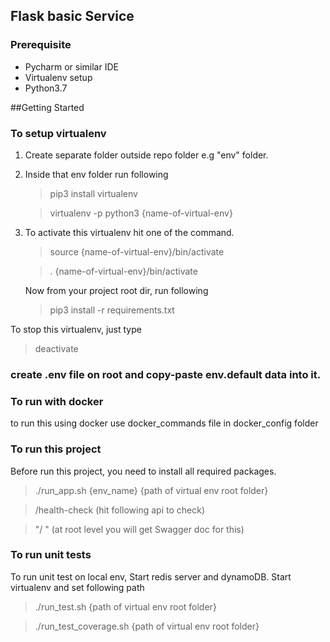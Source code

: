 ## Flask basic Service

### Prerequisite
* Pycharm or similar IDE
* Virtualenv setup
* Python3.7

##Getting Started
### To setup virtualenv
1) Create separate folder outside repo folder e.g "env" folder.
2) Inside that env folder run following
    > pip3 install virtualenv
           
    > virtualenv -p python3 {name-of-virtual-env}
3) To activate this virtualenv hit one of the command.
    > source {name-of-virtual-env}/bin/activate 

    > . {name-of-virtual-env}/bin/activate
                                                                                                            
    Now from your project root dir, run following                                                                                                            

    > pip3 install -r requirements.txt
                                                                                                            
To stop this virtualenv, just type
    
> deactivate      

### create .env file on root and copy-paste env.default data into it.                  
    
### To run with docker 
to run this using docker use docker_commands file in docker_config folder
                                      
### To run this project
Before run this project, you need to install all required packages.

   > ./run_app.sh {env_name} {path of virtual env root folder}

   > /health-check   (hit following api to check)

   > "/ "   (at root level you will get Swagger doc for this)

### To run unit tests

To run unit test on local env, Start redis server and dynamoDB. Start virtualenv and set following path

   > ./run_test.sh {path of virtual env root folder}

   > ./run_test_coverage.sh {path of virtual env root folder}

